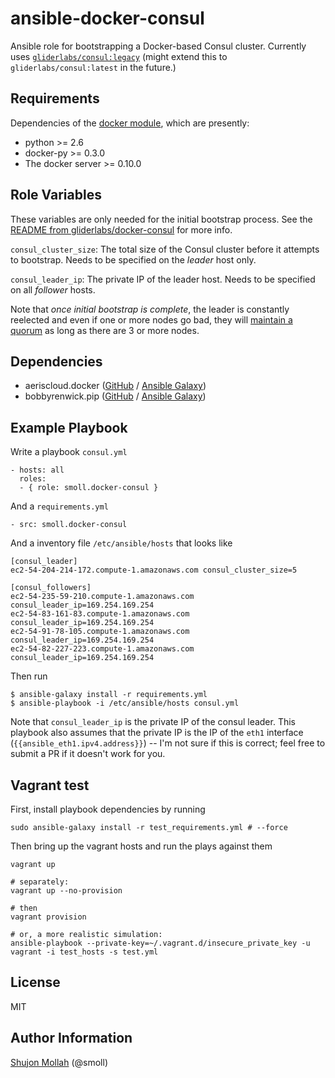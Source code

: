ansible-docker-consul
=========

Ansible role for bootstrapping a Docker-based Consul cluster. Currently uses [`gliderlabs/consul:legacy`](https://hub.docker.com/r/gliderlabs/consul/) (might extend this to `gliderlabs/consul:latest` in the future.)

Requirements
------------

Dependencies of the [docker module](http://docs.ansible.com/ansible/docker_module.html), which are presently:
* python >= 2.6
* docker-py >= 0.3.0
* The docker server >= 0.10.0

Role Variables
--------------

These variables are only needed for the initial bootstrap process. See the [README from gliderlabs/docker-consul](https://github.com/gliderlabs/docker-consul/blob/4dad2dd6c88af8c8c5680f5dcc392542e000c878/README.md#running-a-real-consul-cluster-in-a-production-environment) for more info.

`consul_cluster_size`: The total size of the Consul cluster before it attempts to bootstrap. Needs to be specified on the _leader_ host only.

`consul_leader_ip`: The private IP of the leader host. Needs to be specified on all _follower_ hosts.

Note that _once initial bootstrap is complete_, the leader is constantly reelected and even if one or more nodes go bad, they will [maintain a quorum](https://www.consul.io/docs/internals/consensus.html) as long as there are 3 or more nodes.

Dependencies
------------

* aeriscloud.docker ([GitHub](https://github.com/AerisCloud/ansible-docker) / [Ansible Galaxy](https://galaxy.ansible.com/detail#/role/3019))
* bobbyrenwick.pip ([GitHub](https://github.com/bobbyrenwick/ansible-pip) / [Ansible Galaxy](https://galaxy.ansible.com/detail#/role/393))

Example Playbook
----------------

Write a playbook `consul.yml`

```
- hosts: all
  roles:
  - { role: smoll.docker-consul }
```

And a `requirements.yml`

```
- src: smoll.docker-consul
```

And a inventory file `/etc/ansible/hosts` that looks like

```
[consul_leader]
ec2-54-204-214-172.compute-1.amazonaws.com consul_cluster_size=5

[consul_followers]
ec2-54-235-59-210.compute-1.amazonaws.com consul_leader_ip=169.254.169.254
ec2-54-83-161-83.compute-1.amazonaws.com consul_leader_ip=169.254.169.254
ec2-54-91-78-105.compute-1.amazonaws.com consul_leader_ip=169.254.169.254
ec2-54-82-227-223.compute-1.amazonaws.com consul_leader_ip=169.254.169.254
```

Then run

```
$ ansible-galaxy install -r requirements.yml
$ ansible-playbook -i /etc/ansible/hosts consul.yml
```

Note that `consul_leader_ip` is the private IP of the consul leader. This playbook also assumes that the private IP is the IP of the `eth1` interface (`{{ansible_eth1.ipv4.address}}`) -- I'm not sure if this is correct; feel free to submit a PR if it doesn't work for you.

Vagrant test
------------

First, install playbook dependencies by running

```
sudo ansible-galaxy install -r test_requirements.yml # --force
```

Then bring up the vagrant hosts and run the plays against them

```
vagrant up

# separately:
vagrant up --no-provision

# then
vagrant provision

# or, a more realistic simulation:
ansible-playbook --private-key=~/.vagrant.d/insecure_private_key -u vagrant -i test_hosts -s test.yml
```

License
-------

MIT

Author Information
------------------

[Shujon Mollah](https://github.com/smoll) (@smoll)
